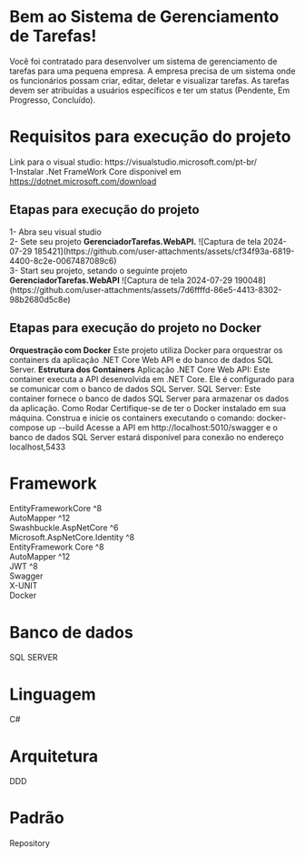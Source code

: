 
<h1 id="bem-ao-sistema-de-gerenciamento-tarefas">Bem ao Sistema de Gerenciamento de Tarefas!</h1>
<p>Você foi contratado para desenvolver um sistema de gerenciamento de tarefas para uma pequena empresa. A empresa precisa de um sistema onde os funcionários possam criar, 
editar, deletar e visualizar tarefas. As tarefas devem ser atribuídas a usuários específicos 
e ter um status (Pendente, Em Progresso, Concluído).</p>
<h1 id="requisitos-para-execução-do-projeto">Requisitos para execução do projeto</h1>
<p>Link para o visual studio: https://visualstudio.microsoft.com/pt-br/<br>
1-Instalar .Net FrameWork Core disponivel em <a href="https://dotnet.microsoft.com/download">https://dotnet.microsoft.com/download</a></p>
<h2 id="etapas-para-execução-do-projeto">Etapas para execução do projeto</h2>
<p>1- Abra seu visual studio<br>
2- Sete seu projeto <strong>GerenciadorTarefas.WebAPI.</strong>
![Captura de tela 2024-07-29 185421](https://github.com/user-attachments/assets/cf34f93a-6819-4400-8c2e-0067487089c6)
<br>
3- Start seu projeto, setando o seguinte projeto<strong> GerenciadorTarefas.WebAPI</strong> 
![Captura de tela 2024-07-29 190048](https://github.com/user-attachments/assets/7d6ffffd-86e5-4413-8302-98b2680d5c8e) 
<h2 id="etapas-para-execucao-projeto-docker">Etapas para execução do projeto no Docker</h2>
<strong>Orquestração com Docker</strong>
Este projeto utiliza Docker para orquestrar os containers da aplicação .NET Core Web API e do banco de dados SQL Server. 
<strong>Estrutura dos Containers</strong>
Aplicação .NET Core Web API: Este container executa a API desenvolvida em .NET Core. Ele é configurado para se comunicar com o banco de dados SQL Server.
SQL Server: Este container fornece o banco de dados SQL Server para armazenar os dados da aplicação.
Como Rodar
Certifique-se de ter o Docker instalado em sua máquina.
Construa e inicie os containers executando o comando: 
docker-compose up --build
Acesse a API em http://localhost:5010/swagger 
e o banco de dados SQL Server estará disponível para conexão no endereço localhost,5433
<h1 id="framework-e-banco-de-dados">Framework</h1>
EntityFrameworkCore ^8<br>
AutoMapper ^12<br>
Swashbuckle.AspNetCore ^6<br>
Microsoft.AspNetCore.Identity ^8<br>
EntityFramework Core ^8<br>
AutoMapper ^12<br>
JWT ^8<br>
Swagger<br>
X-UNIT<br>
Docker<br>
<h1 id="banco-de-dados">Banco de dados</h1>
<p>SQL SERVER</p>
<h1 id="linguagem">Linguagem</h1>
<p>C#</p>
<h1 id="rquitetura">Arquitetura</h1>
<p>DDD</p>
<h1 id="padrao">Padrão</h1>
<p>Repository</p>

